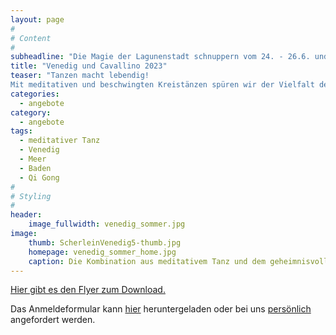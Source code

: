 ```yaml
---
layout: page
#
# Content
#
subheadline: "Die Magie der Lagunenstadt schnuppern vom 24. - 26.6. und dann vom 26.6. - 1.7. das sommerliche „Dolce vita“ in Cavallino am Strand genießen!"
title: "Venedig und Cavallino 2023"
teaser: "Tanzen macht lebendig!
Mit meditativen und beschwingten Kreistänzen spüren wir der Vielfalt des Lebens nach. Wir begegnen uns selbst, unserer Heiterkeit, Sehnsucht und Hoffnung im körperlichen Ausdruck der Bewegungen. In der Tanzgemeinschaft erfahren wir Lebensfreude und Inspiration, Leichtigkeit mischt sich mit Tiefgang."
categories:
  - angebote
category:
  - angebote
tags:
  - meditativer Tanz
  - Venedig
  - Meer
  - Baden
  - Qi Gong
#
# Styling
#
header:
    image_fullwidth: venedig_sommer.jpg
image:
    thumb: ScherleinVenedig5-thumb.jpg
    homepage: venedig_sommer_home.jpg
    caption: Die Kombination aus meditativem Tanz und dem geheimnisvollen Flair der Stadt macht den ganz besonderen Charakter dieses Angebots aus.
---
```


[Hier gibt es den Flyer zum Download.](/assets/downloads/Venedig_Cavallino_2023.pdf)

Das Anmeldeformular kann [hier](/anmeldung/) heruntergeladen oder bei uns [persönlich](/kontakt/) angefordert werden.